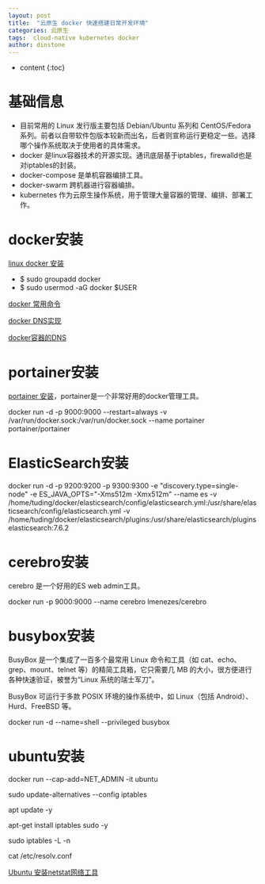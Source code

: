 ```yaml
---
layout: post
title:  "云原生 docker 快速搭建日常开发环境"
categories: 云原生
tags:  cloud-native kubernetes docker
author: dinstone
---
```


* content
{:toc}

# 基础信息
* 目前常用的 Linux 发行版主要包括 Debian/Ubuntu 系列和 CentOS/Fedora 系列。前者以自带软件包版本较新而出名，后者则宣称运行更稳定一些。选择哪个操作系统取决于使用者的具体需求。
* docker 是linux容器技术的开源实现。通讯底层基于iptables，firewalld也是对iptables的封装。
* docker-compose 是单机容器编排工具。
* docker-swarm 跨机器进行容器编排。
* kubernetes 作为云原生操作系统，用于管理大量容器的管理、编排、部署工作。

# docker安装
[linux docker 安装](https://blog.csdn.net/u010800804/article/details/109594890)

* $ sudo groupadd docker
* $ sudo usermod -aG docker $USER

[docker 常用命令](https://blog.csdn.net/lihongbao80/article/details/108019773?spm=1001.2101.3001.6661.1&utm_medium=distribute.pc_relevant_t0.none-task-blog-2%7Edefault%7ECTRLIST%7ERate-1-108019773-blog-126176819.235%5Ev27%5Epc_relevant_landingrelevant&depth_1-utm_source=distribute.pc_relevant_t0.none-task-blog-2%7Edefault%7ECTRLIST%7ERate-1-108019773-blog-126176819.235%5Ev27%5Epc_relevant_landingrelevant&utm_relevant_index=1)

[docker DNS实现](https://www.ucloud.cn/yun/129499.html)

[docker容器的DNS ](https://www.cnblogs.com/wangguishe/p/15630748.html)

# portainer安装
[portainer 安装](https://www.portainer.io/)，portainer是一个非常好用的docker管理工具。

docker run -d -p 9000:9000 --restart=always -v /var/run/docker.sock:/var/run/docker.sock --name portainer portainer/portainer


# ElasticSearch安装
docker run -d -p 9200:9200 -p 9300:9300 -e "discovery.type=single-node" -e ES_JAVA_OPTS="-Xms512m -Xmx512m" --name es -v /home/tuding/docker/elasticsearch/config/elasticsearch.yml:/usr/share/elasticsearch/config/elasticsearch.yml -v /home/tuding/docker/elasticsearch/plugins:/usr/share/elasticsearch/plugins elasticsearch:7.6.2

# cerebro安装
cerebro 是一个好用的ES web admin工具。

docker run -p 9000:9000 --name cerebro lmenezes/cerebro

# busybox安装
BusyBox 是一个集成了一百多个最常用 Linux 命令和工具（如 cat、echo、grep、mount、telnet 等）的精简工具箱，它只需要几 MB 的大小，很方便进行各种快速验证，被誉为“Linux 系统的瑞士军刀”。

BusyBox 可运行于多款 POSIX 环境的操作系统中，如 Linux（包括 Android）、Hurd、FreeBSD 等。

docker run -d --name=shell  --privileged busybox

# ubuntu安装
docker run --cap-add=NET_ADMIN -it ubuntu

sudo update-alternatives --config iptables

apt update -y

apt-get install iptables sudo -y

sudo iptables -L -n

cat /etc/resolv.conf

[Ubuntu 安装netstat网络工具](https://blog.csdn.net/benchi400/article/details/103656902)



